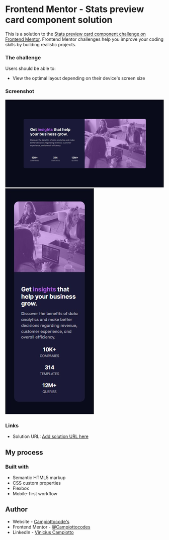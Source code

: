 # Frontend Mentor - Stats preview card component solution

This is a solution to the [Stats preview card component challenge on Frontend Mentor](https://www.frontendmentor.io/challenges/stats-preview-card-component-8JqbgoU62). Frontend Mentor challenges help you improve your coding skills by building realistic projects.

### The challenge

Users should be able to:

- View the optimal layout depending on their device's screen size

### Screenshot

![](./screenshot-desktop.jpg)
![](./screenshot-mobile.jpg)

### Links

- Solution URL: [Add solution URL here](https://651499e38f5f5906df6f85da--capable-donut-12df84.netlify.app/)

## My process

### Built with

- Semantic HTML5 markup
- CSS custom properties
- Flexbox
- Mobile-first workflow

## Author

- Website - [Campiottocode's](https://app.netlify.com/teams/campiottocodes/overview)
- Frontend Mentor - [@Campiottocodes](https://www.frontendmentor.io/profile/Campiottocodes)
- LinkedIn - [Vinicius Campiotto](https://www.linkedin.com/in/vinicius-jos%C3%A9-campiotto-dos-santos-421233250/)
